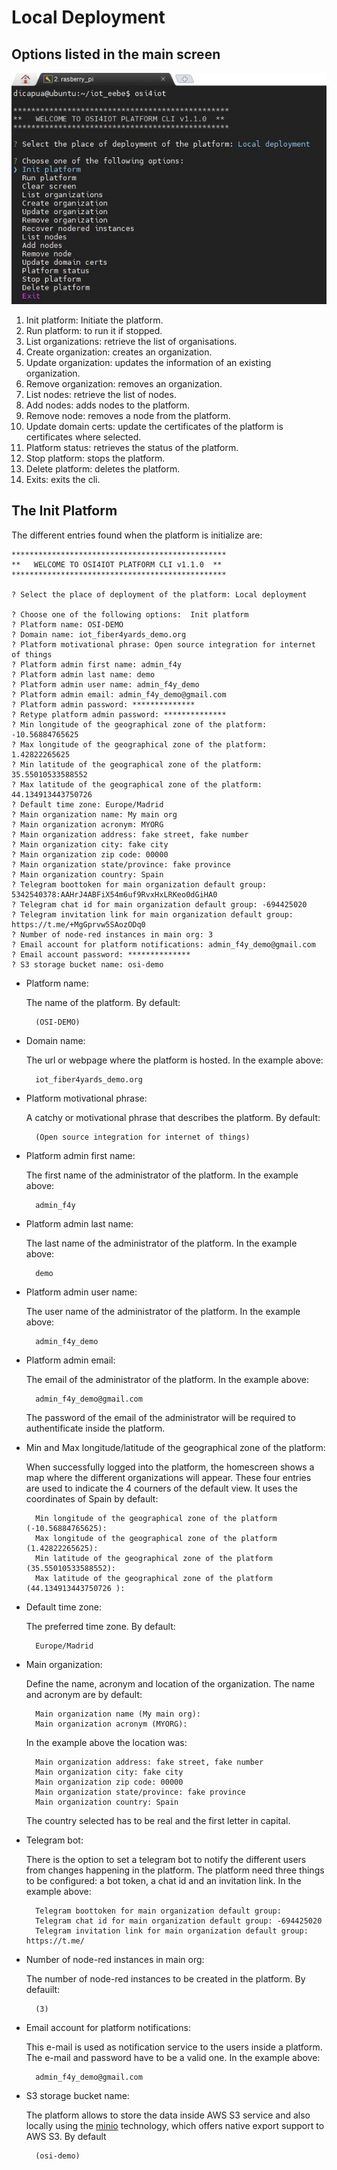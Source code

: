 # Local Deployment 

## Options listed in the main screen

![cli:local:main](./img/cli_local_main.jpg)

1. Init platform: Initiate the platform.
2. Run platform: to run it if stopped.
3. List organizations: retrieve the list of organisations.
4. Create organization: creates an organization.
5. Update organization: updates the information of an existing organization.
6. Remove organization: removes an organization.
7. List nodes: retrieve the list of nodes.
8. Add nodes: adds nodes to the platform.
9. Remove node: removes a node from the platform.
10. Update domain certs: update the certificates of the platform is certificates where selected.
11. Platform status: retrieves the status of the platform.
12. Stop platform: stops the platform.
13. Delete platform: deletes the platform.
14. Exits: exits the cli.

## The Init Platform

The different entries found when the platform is initialize are:

    ************************************************
    **   WELCOME TO OSI4IOT PLATFORM CLI v1.1.0  **
    ************************************************

    ? Select the place of deployment of the platform: Local deployment

    ? Choose one of the following options:  Init platform
    ? Platform name: OSI-DEMO
    ? Domain name: iot_fiber4yards_demo.org
    ? Platform motivational phrase: Open source integration for internet of things
    ? Platform admin first name: admin_f4y
    ? Platform admin last name: demo
    ? Platform admin user name: admin_f4y_demo
    ? Platform admin email: admin_f4y_demo@gmail.com
    ? Platform admin password: **************
    ? Retype platform admin password: **************
    ? Min longitude of the geographical zone of the platform: -10.56884765625
    ? Max longitude of the geographical zone of the platform: 1.42822265625
    ? Min latitude of the geographical zone of the platform: 35.55010533588552
    ? Max latitude of the geographical zone of the platform: 44.134913443750726
    ? Default time zone: Europe/Madrid
    ? Main organization name: My main org
    ? Main organization acronym: MYORG
    ? Main organization address: fake street, fake number
    ? Main organization city: fake city
    ? Main organization zip code: 00000
    ? Main organization state/province: fake province
    ? Main organization country: Spain
    ? Telegram boottoken for main organization default group: 5342540378:AAHrJ4ABFiX54m6uf9RvxHxLRKeo0dGiHA0
    ? Telegram chat id for main organization default group: -694425020
    ? Telegram invitation link for main organization default group: https://t.me/+MgGprvw5SAozODq0
    ? Number of node-red instances in main org: 3
    ? Email account for platform notifications: admin_f4y_demo@gmail.com
    ? Email account password: **************
    ? S3 storage bucket name: osi-demo

* Platform name: 

    The name of the platform. By default:

        (OSI-DEMO)
* Domain name: 
    
    The url or webpage where the platform is hosted. In the example above:

        iot_fiber4yards_demo.org
* Platform motivational phrase:

    A catchy or motivational phrase that describes the platform. By default:

        (Open source integration for internet of things)
* Platform admin first name: 

    The first name of the administrator of the platform. In the example above:

        admin_f4y
* Platform admin last name: 

    The last name of the administrator of the platform. In the example above:

        demo
* Platform admin user name: 

    The user name of the administrator of the platform. In the example above:

        admin_f4y_demo
* Platform admin email: 

    The email of the administrator of the platform. In the example above:

        admin_f4y_demo@gmail.com

    The password of the email of the administrator will be required to authentificate inside the platform. 
* Min and Max longitude/latitude of the geographical zone of the platform:

    When successfully logged into the platform, the homescreen shows a map where the different organizations will appear. These four entries are used to indicate the 4 courners of the default view. It uses the coordinates of Spain by default:

        Min longitude of the geographical zone of the platform (-10.56884765625):
        Max longitude of the geographical zone of the platform (1.42822265625):
        Min latitude of the geographical zone of the platform (35.55010533588552):
        Max latitude of the geographical zone of the platform (44.134913443750726 ):
* Default time zone: 

    The preferred time zone. By default:

        Europe/Madrid
* Main organization:

    Define the name, acronym and location of the organization. The name and acronym are by default:

        Main organization name (My main org):
        Main organization acronym (MYORG):
    
    In the example above the location was:
    
        Main organization address: fake street, fake number
        Main organization city: fake city
        Main organization zip code: 00000
        Main organization state/province: fake province
        Main organization country: Spain

    The country selected has to be real and the first letter in capital.
* Telegram bot:

    There is the option to set a telegram bot to notify the different users from changes happening in the platform. The platform need three things to be configured: a bot token, a chat id and an invitation link. In the example above:

        Telegram boottoken for main organization default group: 
        Telegram chat id for main organization default group: -694425020
        Telegram invitation link for main organization default group: https://t.me/
* Number of node-red instances in main org:

    The number of node-red instances to be created in the platform. By defauilt:
    
        (3)
* Email account for platform notifications:

    This e-mail is used as notification service to the users inside a platform. The e-mail and password have to be a valid one. In the example above:

        admin_f4y_demo@gmail.com
    
* S3 storage bucket name: 

    The platform allows to store the data inside AWS S3 service and also locally using the [minio](http://minio.io) technology, which offers native export support to AWS S3. By default

        (osi-demo)
